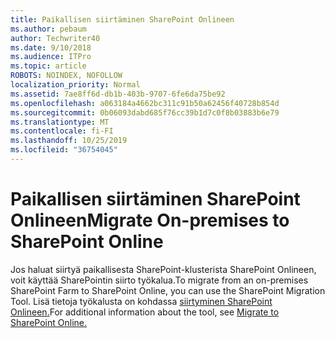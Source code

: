 ```yaml
---
title: Paikallisen siirtäminen SharePoint Onlineen
ms.author: pebaum
author: Techwriter40
ms.date: 9/10/2018
ms.audience: ITPro
ms.topic: article
ROBOTS: NOINDEX, NOFOLLOW
localization_priority: Normal
ms.assetid: 7ae8ff6d-db1b-403b-9707-6fe6da75be92
ms.openlocfilehash: a063184a4662bc311c91b50a62456f40728b854d
ms.sourcegitcommit: 0b06093dabd685f76cc39b1d7c0f8b03883b6e79
ms.translationtype: MT
ms.contentlocale: fi-FI
ms.lasthandoff: 10/25/2019
ms.locfileid: "36754045"
---
```

# <a name="migrate-on-premises-to-sharepoint-online"></a><span data-ttu-id="ee2d5-102">Paikallisen siirtäminen SharePoint Onlineen</span><span class="sxs-lookup"><span data-stu-id="ee2d5-102">Migrate On-premises to SharePoint Online</span></span>

<span data-ttu-id="ee2d5-103">Jos haluat siirtyä paikallisesta SharePoint-klusterista SharePoint Onlineen, voit käyttää SharePointin siirto työkalua.</span><span class="sxs-lookup"><span data-stu-id="ee2d5-103">To migrate from an on-premises SharePoint Farm to SharePoint Online, you can use the SharePoint Migration Tool.</span></span> <span data-ttu-id="ee2d5-104">Lisä tietoja työkalusta on kohdassa [siirtyminen SharePoint Onlineen.](https://go.microsoft.com/fwlink/?linkid=2019574)</span><span class="sxs-lookup"><span data-stu-id="ee2d5-104">For additional information about the tool, see [Migrate to SharePoint Online.](https://go.microsoft.com/fwlink/?linkid=2019574)</span></span>
  

